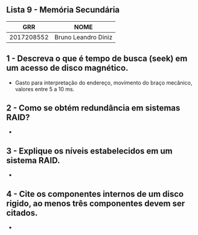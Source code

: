 ## Lista 9 - Memória Secundária

| GRR | NOME |
| ------ | ------ |
| 2017208552 | Bruno Leandro Diniz |

## 1 - Descreva o que é tempo de busca (seek) em um acesso de disco magnético.
- Gasto para interpretação do endereço, movimento do braço mecânico, valores entre 5 a 10 ms.

## 2 - Como se obtém redundância em sistemas RAID?
- 

## 3 - Explique os níveis estabelecidos em um sistema RAID.
- 

## 4 - Cite os componentes internos de um disco rigido, ao menos três componentes devem ser citados.
- 